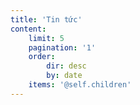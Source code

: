 ```yaml
---
title: 'Tin tức'
content:
    limit: 5
    pagination: '1'
    order:
        dir: desc
        by: date
    items: '@self.children'
---
```


